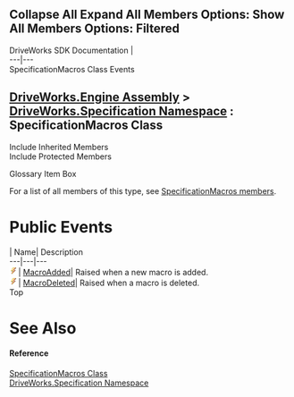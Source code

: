        

 Collapse All Expand All  Members Options: Show All  Members Options: Filtered   
---  
DriveWorks SDK Documentation  |   
---|---  
SpecificationMacros Class Events   
  
[DriveWorks.Engine Assembly](topic2156.md) > [DriveWorks.Specification Namespace](topic10764.md) : SpecificationMacros Class  
---  
  
Include Inherited Members    
Include Protected Members    


Glossary Item Box

For a list of all members of this type, see [SpecificationMacros members](topic11468.md).

# Public Events

| Name| Description  
---|---|---  
![Public Event](dotnetimages/publicEvent.gif)| [MacroAdded](topic11486.md)| Raised when a new macro is added.   
![Public Event](dotnetimages/publicEvent.gif)| [MacroDeleted](topic11487.md)| Raised when a macro is deleted.   
Top

# See Also

#### Reference

[SpecificationMacros Class](topic11467.md)   
[DriveWorks.Specification Namespace](topic10764.md)


